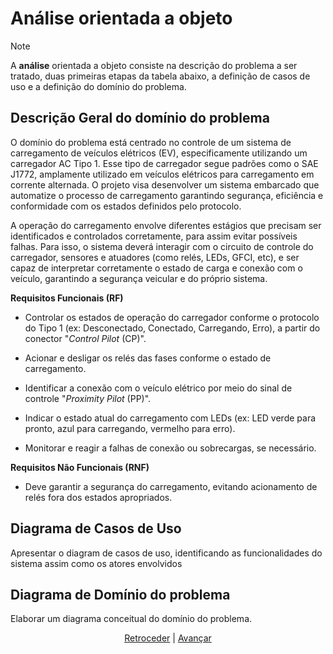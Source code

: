 # Análise orientada a objeto
> [!NOTE]
> A **análise** orientada a objeto consiste na descrição do problema a ser tratado, duas primeiras etapas da tabela abaixo, a definição de casos de uso e a definição do domínio do problema.

## Descrição Geral do domínio do problema

O domínio do problema está centrado no controle de um sistema de carregamento de veículos elétricos (EV), especificamente utilizando um carregador AC Tipo 1. Esse tipo de carregador segue padrões como o SAE J1772, amplamente utilizado em veículos elétricos para carregamento em corrente alternada. O projeto visa desenvolver um sistema embarcado que automatize o processo de carregamento garantindo segurança, eficiência e conformidade com os estados definidos pelo protocolo.

A operação do carregamento envolve diferentes estágios que precisam ser identificados e controlados corretamente, para assim evitar possíveis falhas. Para isso, o sistema deverá interagir com o circuito de controle do carregador, sensores e atuadores (como relés, LEDs, GFCI, etc), e ser capaz de interpretar corretamente o estado de carga e conexão com o veículo, garantindo a segurança veicular e do próprio sistema.

**Requisitos Funcionais (RF)**
-  Controlar os estados de operação do carregador conforme o protocolo do Tipo 1 (ex: Desconectado, Conectado, Carregando, Erro), a partir do conector "*Control Pilot* (CP)".

- Acionar e desligar os relés das fases conforme o estado de carregamento.

- Identificar a conexão com o veículo elétrico por meio do sinal de controle "*Proximity Pilot* (PP)".

-  Indicar o estado atual do carregamento com LEDs (ex: LED verde para pronto, azul para carregando, vermelho para erro).

-  Monitorar e reagir a falhas de conexão ou sobrecargas, se necessário.

**Requisitos Não Funcionais (RNF)**

-  Deve garantir a segurança do carregamento, evitando acionamento de relés fora dos estados apropriados.

## Diagrama de Casos de Uso

Apresentar o diagram de casos de uso, identificando as funcionalidades do sistema assim como os atores envolvidos
 
## Diagrama de Domínio do problema

Elaborar um diagrama conceitual do domínio do problema.


<div align="center">

[Retroceder](README.md) | [Avançar](projeto.md)

</div>